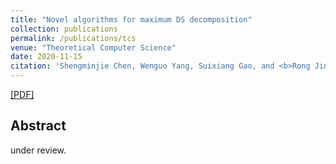 ```yaml
---
title: "Novel algorithms for maximum DS decomposition"
collection: publications
permalink: /publications/tcs
venue: "Theoretical Computer Science"
date: 2020-11-15
citation: 'Shengminjie Chen, Wenguo Yang, Suixiang Gao, and <b>Rong Jin</b>. <i>Theoretical Computer Science</i>.'
---
```

[[PDF]](http://rongjinutd.github.io/files/)

## Abstract
under review.
